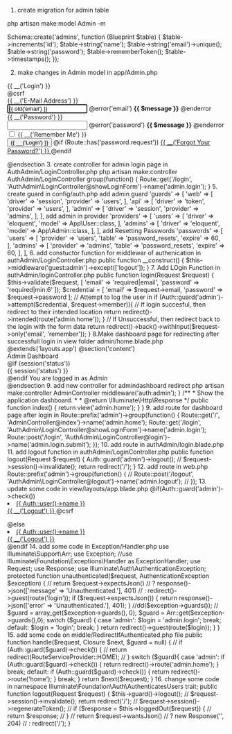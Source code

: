 1. create migration for admin table

php artisan make:model Admin -m


 Schema::create('admins', function (Blueprint $table) {
            $table->increments('id');
            $table->string('name');
            $table->string('email')->unique();
            $table->string('password');
            $table->rememberToken();
            $table->timestamps();
        });


2. make changes in Admin model in app/Admin.php


<?php

namespace App;

use Illuminate\Notifications\Notifiable;
use Illuminate\Foundation\Auth\User as Authenticatable;
use App\Notifications\AdminResetPasswordNotification;

class Admin extends Authenticatable
{

	use Notifiable;

    // declare guard type
    protected $guard = 'admin';

    /**
     * The attributes that are mass assignable.
     *
     * @var array
     */
    protected $fillable = [
        'name', 'email', 'password',
    ];

    /**
     * The attributes that should be hidden for arrays.
     *
     * @var array
     */
    protected $hidden = [
        'password', 'remember_token',
    ];

    
}





2. create login page in view/authAdmin/login.php




@extends('layouts.app')
@section('content')
<div class="container">
    <div class="row justify-content-center">
        <div class="col-md-8">
            <div class="card">
                <div class="card-header">{{ __('Login') }}</div>

                <div class="card-body">
                    <form method="POST" action="">
                        @csrf

                        <div class="form-group row">
                            <label for="email" class="col-md-4 col-form-label text-md-right">{{ __('E-Mail Address') }}</label>

                            <div class="col-md-6">
                                <input id="email" type="email" class="form-control @error('email') is-invalid @enderror" name="email" value="{{ old('email') }}" required autocomplete="email" autofocus>

                                @error('email')
                                    <span class="invalid-feedback" role="alert">
                                        <strong>{{ $message }}</strong>
                                    </span>
                                @enderror
                            </div>
                        </div>

                        <div class="form-group row">
                            <label for="password" class="col-md-4 col-form-label text-md-right">{{ __('Password') }}</label>

                            <div class="col-md-6">
                                <input id="password" type="password" class="form-control @error('password') is-invalid @enderror" name="password" required autocomplete="current-password">

                                @error('password')
                                    <span class="invalid-feedback" role="alert">
                                        <strong>{{ $message }}</strong>
                                    </span>
                                @enderror
                            </div>
                        </div>

                        <div class="form-group row">
                            <div class="col-md-6 offset-md-4">
                                <div class="form-check">
                                    <input class="form-check-input" type="checkbox" name="remember" id="remember" {{ old('remember') ? 'checked' : '' }}>

                                    <label class="form-check-label" for="remember">
                                        {{ __('Remember Me') }}
                                    </label>
                                </div>
                            </div>
                        </div>

                        <div class="form-group row mb-0">
                            <div class="col-md-8 offset-md-4">
                                <button type="submit" class="btn btn-primary">
                                    {{ __('Login') }}
                                </button>

                                @if (Route::has('password.request'))
                                    <a class="btn btn-link" href="">
                                        {{ __('Forgot Your Password?') }}
                                    </a>
                                @endif
                            </div>
                        </div>
                    </form>
                </div>
            </div>
        </div>
    </div>
</div>
@endsection







3. create controller for admin login page in AuthAdmin/LoginController.php

			php artisan make:controller AuthAdmin/LoginController



			<?php

			namespace App\Http\Controllers\AuthAdmin;

			use App\Http\Controllers\Controller;
			use Illuminate\Http\Request;

			class LoginController extends Controller
			{
			    //

			    public function showLoginForm()
			    {
			        return view('authAdmin.login');
			    }

			}







4. create route for admin  login form  in route/web.php



		Route::prefix('admin')->group(function() {

			 Route::get('/login', 'AuthAdmin\LoginController@showLoginForm')->name('admin.login');
		}


5. create guard in config/auth.php

		add admin guard



			'guards' => [
		        'web' => [
		            'driver' => 'session',
		            'provider' => 'users',
		        ],

		        'api' => [
		            'driver' => 'token',
		            'provider' => 'users',
		        ],

		        'admin' => [
		            'driver' => 'session',
		            'provider' => 'admins',
		        ],
		    ],	



		    add admin in provider


		     'providers' => [
		        'users' => [
		            'driver' => 'eloquent',
		            'model' => App\User::class,
		        ],

		        'admins' => [
		            'driver' => 'eloquent',
		            'model' => App\Admin::class,
		        ],

		        
		    ],	


		add Resetting Passwords 

		'passwords' => [
		        'users' => [
		            'provider' => 'users',
		            'table' => 'password_resets',
		            'expire' => 60,
		        ],
		        'admins' => [
		            'provider' => 'admins',
		            'table' => 'password_resets',
		            'expire' => 60,
		        ],
		    ],



6. add constuctor function for middlewar of authenication in authAdmin/LoginController.php


 public function __construct()
    {
        $this->middleware('guest:admin')->except(['logout']);
    }


 7. Add LOgin Function in authAdmin/loginController.php


  public function login(Request $request)
    {
        $this->validate($request, [
            'email' => 'required|email',
            'password' => 'required|min:6'
        ]);

        $credential = [
            'email' => $request->email,
            'password' => $request->password
        ];

        // Attempt to log the user in
        if (Auth::guard('admin')->attempt($credential, $request->member)){
            // If login succesful, then redirect to their intended location
            return redirect()->intended(route('admin.home'));
        }

        // If Unsuccessful, then redirect back to the login with the form data
        return redirect()->back()->withInput($request->only('email', 'remember'));
    }  


8.Make dashboard page for redirecting after successfull login in view folder admin/home.blade.php


	
@extends('layouts.app')

@section('content')
<div class="container">
    <div class="row justify-content-center">
        <div class="col-md-8">
            <div class="card">
                <div class="card-header">Admin Dashboard</div>

                <div class="card-body">
                    @if (session('status'))
                        <div class="alert alert-success" role="alert">
                            {{ session('status') }}
                        </div>
                    @endif

                    You are logged in as Admin
                </div>
            </div>
        </div>
    </div>
</div>
@endsection


9. add new controller  for admindashboard redirect 

		php artisan make:controller AdminController

		<?php

namespace App\Http\Controllers;

use Illuminate\Http\Request;

class AdminController extends Controller
{
     public function __construct()
    {
        $this->middleware('auth:admin');
    }
    /**
     * Show the application dashboard.
     *
     * @return \Illuminate\Http\Response
     */
    public function index()
    {
        return view('admin.home');
    }
}




9. add route for dashboard page after login  in


Route::prefix('admin')->group(function() {
    Route::get('/', 'AdminController@index')->name('admin.home');
    Route::get('/login', 'AuthAdmin\LoginController@showLoginForm')->name('admin.login');
    Route::post('/login', 'AuthAdmin\LoginController@login')->name('admin.login.submit');
});


10. add route in authAdmin/login.blade.php

		 <form method="POST" action="{{ route('admin.login.submit') }}">


11. add logout function in authAdmin/LoginController.php


	  public function logout(Request $request)
    {
        Auth::guard('admin')->logout();

//        $request->session()->invalidate();

        return redirect('/');
    }

 12. add route in web.php 


Route::prefix('admin')->group(function() {

//
   
    Route::post('/logout', 'AuthAdmin\LoginController@logout')->name('admin.logout');

   //
  
});

13. update some code in view/layouts/app.blade.php


		  @if(Auth::guard('admin')->check())

                          <li class="nav-item dropdown">
                                <a id="navbarDropdown" class="nav-link dropdown-toggle" href="#" role="button" data-toggle="dropdown" aria-haspopup="true" aria-expanded="false" v-pre>
                                    {{ Auth::user()->name }} <span class="caret"></span>
                                </a>

                                <div class="dropdown-menu dropdown-menu-right" aria-labelledby="navbarDropdown">
                                    <a class="dropdown-item" href="{{ route('admin.logout') }}"
                                       onclick="event.preventDefault();
                                                     document.getElementById('admin-logout-form').submit();">
                                        {{ __('Logout') }}
                                    </a>

                                    <form id="admin-logout-form" action="{{ route('admin.logout') }}" method="POST" style="display: none;">
                                        @csrf
                                    </form>
                                </div>
                            </li>


                             @else

                             
                            <li class="nav-item dropdown">
                                <a id="navbarDropdown" class="nav-link dropdown-toggle" href="#" role="button" data-toggle="dropdown" aria-haspopup="true" aria-expanded="false" v-pre>
                                    {{ Auth::user()->name }} <span class="caret"></span>
                                </a>

                                <div class="dropdown-menu dropdown-menu-right" aria-labelledby="navbarDropdown">
                                    <a class="dropdown-item" href="{{ route('logout') }}"
                                       onclick="event.preventDefault();
                                                     document.getElementById('logout-form').submit();">
                                        {{ __('Logout') }}
                                    </a>

                                    <form id="logout-form" action="{{ route('logout') }}" method="POST" style="display: none;">
                                        @csrf
                                    </form>
                                </div>
                            </li>

                             

                                @endif




                             


14. add  some code in Exception/Handler.php


use Illuminate\Support\Arr;
use Exception;
//use Illuminate\Foundation\Exceptions\Handler as ExceptionHandler;
use Request;
use Response;
use Illuminate\Auth\AuthenticationException;


protected function unauthenticated($request, AuthenticationException $exception)
    {
//        return $request->expectsJson()
//            ? response()->json(['message' => 'Unauthenticated.'], 401)
//            : redirect()->guest(route('login'));

        if ($request->expectsJson()) {
            return response()->json(['error' => 'Unauthenticated.'], 401);
        }

        //dd($exception->guards());
        // $guard = array_get($exception->guards(), 0);
        $guard = Arr::get($exception->guards(),0);
        switch ($guard) {
            case 'admin':
                $login = 'admin.login';
                break;

            default:
                $login = 'login';
                break;
        }
        return redirect()->guest(route($login));
    }
}



15. add some code on middle/RedirectIfAuthenticated.php file


 public function handle($request, Closure $next, $guard = null)
    {
        // if (Auth::guard($guard)->check()) {
        //     return redirect(RouteServiceProvider::HOME);
        // }

        switch ($guard){
            case 'admin':
                if (Auth::guard($guard)->check()) {
                    return redirect()->route('admin.home');
                }
                break;

            default:
                if (Auth::guard($guard)->check()) {
                    return redirect()->route('home');
                }
                break;
        }

        return $next($request);
    }


 16. change some code in  namespace Illuminate\Foundation\Auth\AuthenticatesUsers  trait;
 


 public function logout(Request $request)
    {
        $this->guard()->logout();

      //  $request->session()->invalidate();
         return redirect('/');

        // $request->session()->regenerateToken();

        // if ($response = $this->loggedOut($request)) {
        //     return $response;
        // }

        // return $request->wantsJson()
        //     ? new Response('', 204)
        //     : redirect('/');
    }
   